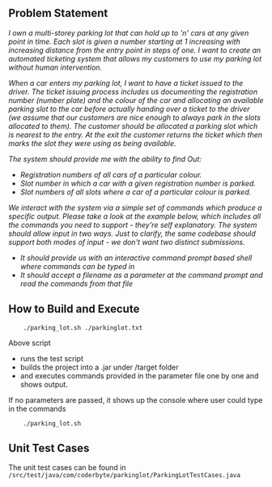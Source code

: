 ## Problem Statement
*I own a multi-storey parking lot that can hold up to 'n' cars at any given point in
time. Each slot is given a number starting at 1 increasing with increasing distance
from the entry point in steps of one. I want to create an automated ticketing
system that allows my customers to use my parking lot without human
intervention.*

*When a car enters my parking lot, I want to have a ticket issued to the driver. The
ticket issuing process includes us documenting the registration number (number
plate) and the colour of the car and allocating an available parking slot to the car
before actually handing over a ticket to the driver (we assume that our customers
are nice enough to always park in the slots allocated to them). The customer
should be allocated a parking slot which is nearest to the entry. At the exit the
customer returns the ticket which then marks the slot they were using as being
available.*

*The system should provide me with the ability to find Out:*
- *Registration numbers of all cars of a particular colour.*
- *Slot number in which a car with a given registration number is parked.*
- *Slot numbers of all slots where a car of a particular colour is parked.*

*We interact with the system via a simple set of commands which produce a
specific output. Please take a look at the example below, which includes all the
commands you need to support - they're self explanatory. The system should
allow input in two ways. Just to clarify, the same codebase should support both
modes of input - we don't want two distinct submissions.*
- *It should provide us with an interactive command prompt based shell
where commands can be typed in*
- *It should accept a filename as a parameter at the command prompt and
read the commands from that file*


## How to Build and Execute  ##

```
    ./parking_lot.sh ./parkinglot.txt
```
Above script 
* runs the test script 
* builds the project into a .jar under /target folder 
* and executes commands provided in the parameter file one by one and shows output.

If no parameters are passed, it shows up the console where user could type in the commands
```
    ./parking_lot.sh
```

## Unit Test Cases 

The unit test cases can be found in 
```/src/test/java/com/coderbyte/parkinglot/ParkingLotTestCases.java```

